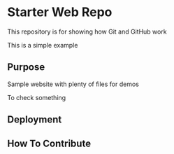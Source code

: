 # Starter Web Repo

This repository is for showing how Git and GitHub work

This is a simple example

## Purpose

Sample website with plenty of files for demos

To check something

## Deployment

## How To Contribute